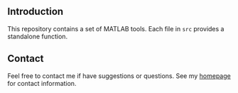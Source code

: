 ## Introduction

This repository contains a set of MATLAB tools. Each file in `src` provides a standalone function.

## Contact

Feel free to contact me if have suggestions or questions.
See my [homepage](https://www.zhangzk.net) for contact information.
